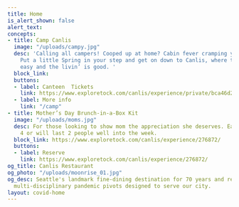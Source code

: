 ```yaml
---
title: Home
is_alert_shown: false
alert_text: 
concepts:
- title: Camp Canlis
  image: "/uploads/campy.jpg"
  desc: 'Calling all campers! Cooped up at home? Cabin fever cramping your style?
    Put a little Spring in your step and get on down to Canlis, where the eatin’ is
    easy and the livin’ is good. '
  block_link: 
  buttons:
  - label: Canteen  Tickets
    link: https://www.exploretock.com/canlis/experience/private/bca46d25-40b7-421a-9d6d-70fcef470746
  - label: More info
    link: "/camp"
- title: Mother’s Day Brunch-in-a-Box Kit
  image: "/uploads/moms.jpg"
  desc: For those looking to show mom the appreciation she deserves. Easily feeds
    4 or will last 2 people well into the week.
  block_link: https://www.exploretock.com/canlis/experience/276872/
  buttons:
  - label: Reserve
    link: https://www.exploretock.com/canlis/experience/276872/
og_title: Canlis Restaurant
og_photo: "/uploads/moonrise_01.jpg"
og_desc: Seattle's landmark fine-dining destination for 70 years and recent home to
  multi-disciplinary pandemic pivots designed to serve our city.
layout: covid-home
---
```


